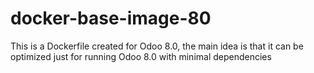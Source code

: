 docker-base-image-80
====================

This is a Dockerfile created for Odoo 8.0, the main idea is that it can be optimized just for running Odoo 8.0 with minimal dependencies